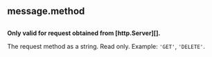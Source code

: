 ## message.method

## 

**Only valid for request obtained from \[http.Server\]\[\].**

The request method as a string. Read only. Example:
`'GET'`, `'DELETE'`.